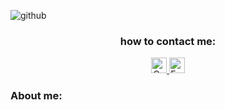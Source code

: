 ![github](https://user-images.githubusercontent.com/59519580/214898897-bd3def70-e1ce-44fd-9391-f2ce77f76f3a.png)
<h3 align=center>how to contact me:</h3>
<p align=center>
      <a href="https://www.linkedin.com/in/jonatan-villalva-58676a192/">
         <img src="https://www.vectorlogo.zone/logos/linkedin/linkedin-icon.svg" alt="Cesar Contreras LinkedIn Profile" height="25" width="25">
      </a>   
      <a href="mailto:jvillalva.sistemas@gmail.com">
         <img alt="Email" src="https://www.vectorlogo.zone/logos/gmail/gmail-icon.svg" height="25" width="25"/>
      </a>  
   </p>
<h3>About me:</h3>
